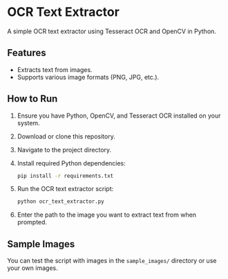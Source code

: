 # OCR Text Extractor

A simple OCR text extractor using Tesseract OCR and OpenCV in Python.

## Features

- Extracts text from images.
- Supports various image formats (PNG, JPG, etc.).

## How to Run

1. Ensure you have Python, OpenCV, and Tesseract OCR installed on your system.
2. Download or clone this repository.
3. Navigate to the project directory.
4. Install required Python dependencies:

    ```bash
    pip install -r requirements.txt
    ```

5. Run the OCR text extractor script:

    ```bash
    python ocr_text_extractor.py
    ```

6. Enter the path to the image you want to extract text from when prompted.

## Sample Images

You can test the script with images in the `sample_images/` directory or use your own images.
